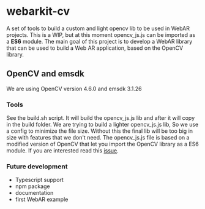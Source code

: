 # webarkit-cv

A set of tools to build a custom and light opencv lib to be used in WebAR projects. This is a WIP, but at this moment opencv_js.js can be imported as a **ES6** module.
The main goal of this project is to develop a WebAR library that can be used to build a Web AR application, based on the OpenCV library.

## OpenCV and emsdk
We are using OpenCV version 4.6.0 and emsdk 3.1.26

### Tools

See the build.sh script. It will build the opencv_js.js lib and after it will copy in the build folder. We are trying to build a lighter opencv_js.js lib, 
So we use a config to minimize the file size. Without this the final lib will be too big in size with features that we don't need.
The opencv_js.js file is based on a modified version of OpenCV that let you import the OpenCV library as a ES6 module. If you are interested read this [issue](https://github.com/kalwalt/webarkit-cv/issues/1).

### Future development

- Typescript support
- npm package
- documentation
- first WebAR example